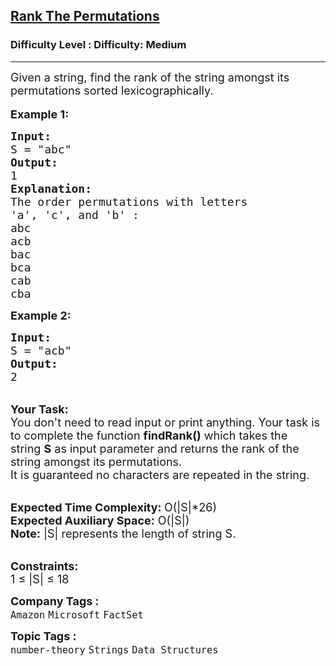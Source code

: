 <h2><a href="https://www.geeksforgeeks.org/problems/rank-the-permutations2229/1">Rank The Permutations</a></h2><h3>Difficulty Level : Difficulty: Medium</h3><hr><div class="problems_problem_content__Xm_eO"><p><span style="font-size: 18px;">Given a string, find the rank of the string amongst its permutations sorted lexicographically.&nbsp;</span><br><br><span style="font-size: 18px;"><strong>Example 1:</strong></span></p>
<pre><span style="font-size: 18px;"><strong>Input:</strong>
S = "abc"</span>
<span style="font-size: 18px;"><strong>Output:</strong>
1</span>
<strong><span style="font-size: 18px;">Explanation:</span></strong>
<span style="font-size: 18px;">The order permutations with letters 
'a', 'c', and 'b' : 
abc
acb
bac
bca
cab
cba</span></pre>
<p><span style="font-size: 18px;"><strong>Example 2:</strong></span></p>
<pre><span style="font-size: 18px;"><strong>Input:</strong>
S = "acb"</span>
<span style="font-size: 18px;"><strong>Output:</strong>
2</span>
</pre>
<p><br><span style="font-size: 18px;"><strong>Your Task:</strong><br>You don't need to read input or print anything. Your&nbsp;task is to complete the function&nbsp;<strong>findRank()</strong>&nbsp;which takes the string&nbsp;<strong>S</strong>&nbsp;as input parameter&nbsp;and returns the rank of the string amongst its permutations.</span><br><span style="font-size: 18px;">It is guaranteed no characters are repeated in the string.</span></p>
<p><br><span style="font-size: 18px;"><strong>Expected Time Complexity:&nbsp;</strong>O(|S|*26)<br><strong>Expected Auxiliary Space:</strong>&nbsp;O(|S|)</span><br><span style="font-size: 18px;"><strong>Note:</strong>&nbsp;|S| represents the length of string S.</span></p>
<p><br><span style="font-size: 18px;"><strong>Constraints:</strong></span><br><span style="font-size: 18px;">1 ≤ |S| ≤ 18</span></p></div><p><span style=font-size:18px><strong>Company Tags : </strong><br><code>Amazon</code>&nbsp;<code>Microsoft</code>&nbsp;<code>FactSet</code>&nbsp;<br><p><span style=font-size:18px><strong>Topic Tags : </strong><br><code>number-theory</code>&nbsp;<code>Strings</code>&nbsp;<code>Data Structures</code>&nbsp;